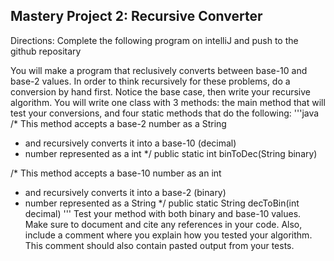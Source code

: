 <h2>Mastery Project 2: Recursive Converter</h2>
Directions: Complete the following program on intelliJ and push to the github repositary 

You will make a program that reclusively converts between base-10 and base-2 values. In order to think recursively for these problems, do a conversion by hand first. Notice the base case, then write your recursive algorithm.
You will write one class with 3 methods: the main method that will test your conversions, and four static methods that do the following:
'''java
/* This method accepts a base-2 number as a String
* and recursively converts it into a base-10 (decimal)
* number represented as a int
*/
public static int binToDec(String binary)

/* This method accepts a base-10 number as an int
* and recursively converts it into a base-2 (binary)
* number represented as a String
*/
public static String decToBin(int decimal)
'''
Test your method with both binary and base-10 values.  Make sure to document and cite any references in your code.  Also, include a comment where you explain how you tested your algorithm.  This comment should also contain pasted output from your tests.
